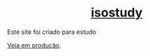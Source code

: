 <p align="center">
  <a href="https://admiring-franklin-deb401.netlify.com/">
    <h1 align="center">
  isostudy
</h1>
  </a>
</p>


Este site foi criado para estudo

[Veja em produção](https://admiring-franklin-deb401.netlify.com/).

